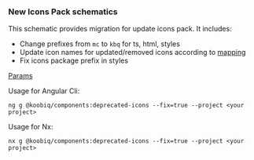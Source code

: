 ### New Icons Pack schematics

This schematic provides migration for update icons pack. It includes:

- Change prefixes from `mc` to `kbq` for ts, html, styles
- Update icon names for updated/removed icons according to [mapping](data.ts)
- Fix icons package prefix in styles

[Params](schema.ts)

Usage for Angular Cli:

```shell
ng g @koobiq/components:deprecated-icons --fix=true --project <your project>
```

Usage for Nx:

```shell
nx g @koobiq/components:deprecated-icons --fix=true --project <your project>
```
